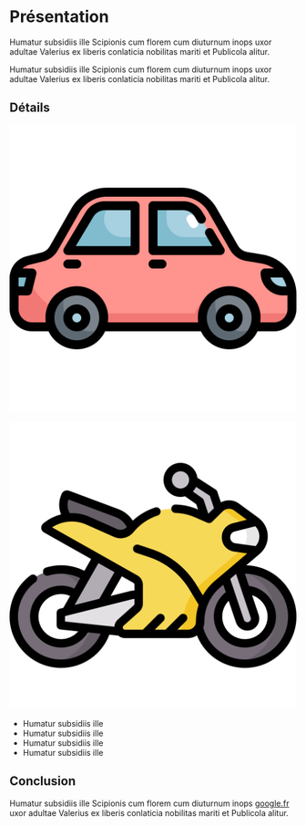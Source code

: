 # Présentation

Humatur subsidiis ille Scipionis cum florem cum diuturnum inops uxor adultae Valerius ex liberis conlaticia nobilitas mariti et Publicola alitur.

Humatur subsidiis ille Scipionis cum florem cum diuturnum inops uxor adultae Valerius ex liberis conlaticia nobilitas mariti et Publicola alitur.

## Détails

![](car.png)

![](moto.png)

- Humatur subsidiis ille
- Humatur subsidiis ille
- Humatur subsidiis ille
- Humatur subsidiis ille

## Conclusion

Humatur subsidiis ille Scipionis cum florem cum diuturnum inops [google.fr](https://google.fr) uxor adultae Valerius ex liberis conlaticia nobilitas mariti et Publicola alitur.